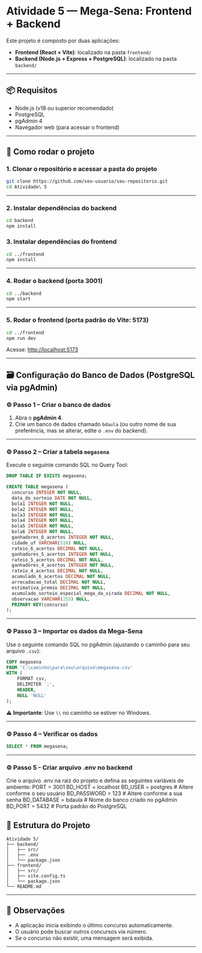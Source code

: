 # Atividade 5 — Mega-Sena: Frontend + Backend

Este projeto é composto por duas aplicações:

- **Frontend (React + Vite)**: localizado na pasta `frontend/`
- **Backend (Node.js + Express + PostgreSQL)**: localizado na pasta `backend/`

---

## 📦 Requisitos

- Node.js (v18 ou superior recomendado)
- PostgreSQL
- pgAdmin 4
- Navegador web (para acessar o frontend)

---

## 🚀 Como rodar o projeto

### 1. Clonar o repositório e acessar a pasta do projeto
```bash
git clone https://github.com/seu-usuario/seu-repositorio.git
cd Atividade\ 5
```

---

### 2. Instalar dependências do backend
```bash
cd backend
npm install
```

### 3. Instalar dependências do frontend
```bash
cd ../frontend
npm install
```

---

### 4. Rodar o backend (porta 3001)
```bash
cd ../backend
npm start
```

---

### 5. Rodar o frontend (porta padrão do Vite: 5173)
```bash
cd ../frontend
npm run dev
```

Acesse: [http://localhost:5173](http://localhost:5173)

---

## 🗃️ Configuração do Banco de Dados (PostgreSQL via pgAdmin)

### ⚙️ Passo 1 – Criar o banco de dados

1. Abra o **pgAdmin 4**.
2. Crie um banco de dados chamado `bdaula` (ou outro nome de sua preferência, mas se alterar, edite o `.env` do backend).

---

### ⚙️ Passo 2 – Criar a tabela `megasena`

Execute o seguinte comando SQL no Query Tool:

```sql
DROP TABLE IF EXISTS megasena;

CREATE TABLE megasena (
  concurso INTEGER NOT NULL,
  data_do_sorteio DATE NOT NULL,
  bola1 INTEGER NOT NULL,
  bola2 INTEGER NOT NULL,
  bola3 INTEGER NOT NULL,
  bola4 INTEGER NOT NULL,
  bola5 INTEGER NOT NULL,
  bola6 INTEGER NOT NULL,
  ganhadores_6_acertos INTEGER NOT NULL,
  cidade_uf VARCHAR(510) NULL,
  rateio_6_acertos DECIMAL NOT NULL,
  ganhadores_5_acertos INTEGER NOT NULL,
  rateio_5_acertos DECIMAL NOT NULL,
  ganhadores_4_acertos INTEGER NOT NULL,
  rateio_4_acertos DECIMAL NOT NULL,
  acumulado_6_acertos DECIMAL NOT NULL,
  arrecadacao_total DECIMAL NOT NULL,
  estimativa_premio DECIMAL NOT NULL,
  acumulado_sorteio_especial_mega_da_virada DECIMAL NOT NULL,
  observacao VARCHAR(255) NULL,
  PRIMARY KEY(concurso)
);
```

---

### ⚙️ Passo 3 – Importar os dados da Mega-Sena

Use o seguinte comando SQL no pgAdmin (ajustando o caminho para seu arquivo `.csv`):

```sql
COPY megasena
FROM 'C:\caminho\para\seu\arquivo\megasena.csv'
WITH (
    FORMAT csv,
    DELIMITER ';',
    HEADER,
    NULL 'NULL'
);
```

⚠️ **Importante**: Use `\\` no caminho se estiver no Windows.

---

### ⚙️ Passo 4 – Verificar os dados

```sql
SELECT * FROM megasena;
```

---

### ⚙️ Passo 5 - Criar arquivo .env no backend

Crie o arquivo .env na raiz do projeto e defina as seguintes variáveis de ambiente: 
PORT = 3001 
BD_HOST = localhost 
BD_USER = postgres # Altere conforme o seu usuário 
BD_PASSWORD = 123 # Altere conforme a sua senha 
BD_DATABASE = bdaula # Nome do banco criado no pgAdmin 
BD_PORT = 5432 # Porta padrão do PostgreSQL 


## 📂 Estrutura do Projeto

```
Atividade 5/
├── backend/
│   ├── src/
│   ├── .env
│   └── package.json
├── frontend/
│   ├── src/
│   ├── vite.config.ts
│   └── package.json
└── README.md
```

---

## 📝 Observações

- A aplicação inicia exibindo o último concurso automaticamente.
- O usuário pode buscar outros concursos via número.
- Se o concurso não existir, uma mensagem será exibida.

---

